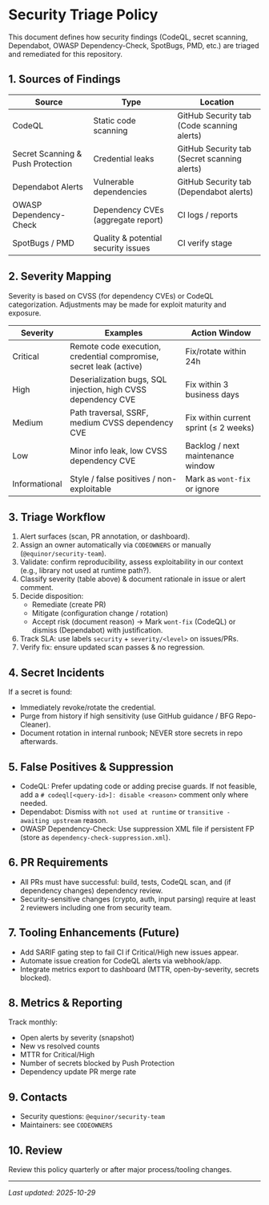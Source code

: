 # Security Triage Policy

This document defines how security findings (CodeQL, secret scanning, Dependabot, OWASP Dependency-Check, SpotBugs, PMD, etc.) are triaged and remediated for this repository.

## 1. Sources of Findings
| Source | Type | Location |
|-------|------|----------|
| CodeQL | Static code scanning | GitHub Security tab (Code scanning alerts) |
| Secret Scanning & Push Protection | Credential leaks | GitHub Security tab (Secret scanning alerts) |
| Dependabot Alerts | Vulnerable dependencies | GitHub Security tab (Dependabot alerts) |
| OWASP Dependency-Check | Dependency CVEs (aggregate report) | CI logs / reports |
| SpotBugs / PMD | Quality & potential security issues | CI verify stage |

## 2. Severity Mapping
Severity is based on CVSS (for dependency CVEs) or CodeQL categorization. Adjustments may be made for exploit maturity and exposure.

| Severity | Examples | Action Window |
|----------|----------|---------------|
| Critical | Remote code execution, credential compromise, secret leak (active) | Fix/rotate within 24h |
| High | Deserialization bugs, SQL injection, high CVSS dependency CVE | Fix within 3 business days |
| Medium | Path traversal, SSRF, medium CVSS dependency CVE | Fix within current sprint (≤ 2 weeks) |
| Low | Minor info leak, low CVSS dependency CVE | Backlog / next maintenance window |
| Informational | Style / false positives / non-exploitable | Mark as `wont-fix` or ignore |

## 3. Triage Workflow
1. Alert surfaces (scan, PR annotation, or dashboard).
2. Assign an owner automatically via `CODEOWNERS` or manually (`@equinor/security-team`).
3. Validate: confirm reproducibility, assess exploitability in our context (e.g., library not used at runtime path?).
4. Classify severity (table above) & document rationale in issue or alert comment.
5. Decide disposition:
   - Remediate (create PR)
   - Mitigate (configuration change / rotation)
   - Accept risk (document reason) -> Mark `wont-fix` (CodeQL) or dismiss (Dependabot) with justification.
6. Track SLA: use labels `security` + `severity/<level>` on issues/PRs.
7. Verify fix: ensure updated scan passes & no regression.

## 4. Secret Incidents
If a secret is found:
- Immediately revoke/rotate the credential.
- Purge from history if high sensitivity (use GitHub guidance / BFG Repo-Cleaner).
- Document rotation in internal runbook; NEVER store secrets in repo afterwards.

## 5. False Positives & Suppression
- CodeQL: Prefer updating code or adding precise guards. If not feasible, add a `# codeql[<query-id>]: disable <reason>` comment only where needed.
- Dependabot: Dismiss with `not used at runtime` or `transitive - awaiting upstream` reason.
- OWASP Dependency-Check: Use suppression XML file if persistent FP (store as `dependency-check-suppression.xml`).

## 6. PR Requirements
- All PRs must have successful: build, tests, CodeQL scan, and (if dependency changes) dependency review.
- Security-sensitive changes (crypto, auth, input parsing) require at least 2 reviewers including one from security team.

## 7. Tooling Enhancements (Future)
- Add SARIF gating step to fail CI if Critical/High new issues appear.
- Automate issue creation for CodeQL alerts via webhook/app.
- Integrate metrics export to dashboard (MTTR, open-by-severity, secrets blocked).

## 8. Metrics & Reporting
Track monthly:
- Open alerts by severity (snapshot)
- New vs resolved counts
- MTTR for Critical/High
- Number of secrets blocked by Push Protection
- Dependency update PR merge rate

## 9. Contacts
- Security questions: `@equinor/security-team`
- Maintainers: see `CODEOWNERS`

## 10. Review
Review this policy quarterly or after major process/tooling changes.

---
_Last updated: 2025-10-29_
